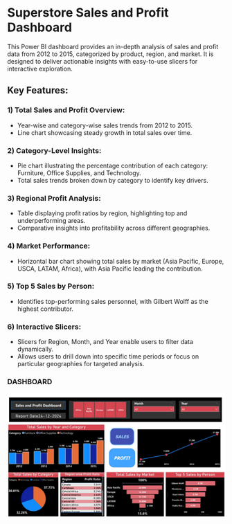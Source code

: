 # Superstore Sales and Profit Dashboard

This Power BI dashboard provides an in-depth analysis of sales and profit data from 2012 to 2015, categorized by product, region, and market. It is designed to deliver actionable insights with easy-to-use slicers for interactive exploration.

## Key Features:
### 1) Total Sales and Profit Overview:

- Year-wise and category-wise sales trends from 2012 to 2015.
- Line chart showcasing steady growth in total sales over time.
### 2) Category-Level Insights:

- Pie chart illustrating the percentage contribution of each category: Furniture, Office Supplies, and Technology.
- Total sales trends broken down by category to identify key drivers.

### 3) Regional Profit Analysis:

- Table displaying profit ratios by region, highlighting top and underperforming areas.
- Comparative insights into profitability across different geographies.

### 4) Market Performance:

- Horizontal bar chart showing total sales by market (Asia Pacific, Europe, USCA, LATAM, Africa), with Asia Pacific leading the contribution.

### 5) Top 5 Sales by Person:

- Identifies top-performing sales personnel, with Gilbert Wolff as the highest contributor.

### 6) Interactive Slicers:

- Slicers for Region, Month, and Year enable users to filter data dynamically.
- Allows users to drill down into specific time periods or focus on particular geographies for targeted analysis.

### DASHBOARD

![Superstore Dashboard](/Images/Dashboard.jpg)
